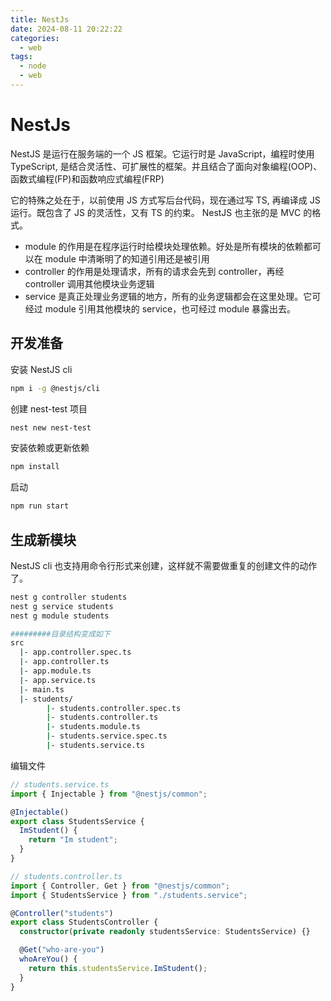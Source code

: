 ```yaml
---
title: NestJs
date: 2024-08-11 20:22:22
categories:
  - web
tags:
  - node
  - web
---
```


# NestJs

NestJS 是运行在服务端的一个 JS 框架。它运行时是 JavaScript，编程时使用 TypeScript, 是结合灵活性、可扩展性的框架。并且结合了面向对象编程(OOP)、函数式编程(FP)和函数响应式编程(FRP)

它的特殊之处在于，以前使用 JS 方式写后台代码，现在通过写 TS, 再编译成 JS 运行。既包含了 JS 的灵活性，又有 TS 的约束。
NestJS 也主张的是 MVC 的格式。

- module 的作用是在程序运行时给模块处理依赖。好处是所有模块的依赖都可以在 module 中清晰明了的知道引用还是被引用
- controller 的作用是处理请求，所有的请求会先到 controller，再经 controller 调用其他模块业务逻辑
- service 是真正处理业务逻辑的地方，所有的业务逻辑都会在这里处理。它可经过 module 引用其他模块的 service，也可经过 module 暴露出去。

## 开发准备

安装 NestJS cli

```bash
npm i -g @nestjs/cli
```

创建 nest-test 项目

```bash
nest new nest-test
```

安装依赖或更新依赖

```bash
npm install
```

启动

```bash
npm run start
```

## 生成新模块

NestJS cli 也支持用命令行形式来创建，这样就不需要做重复的创建文件的动作了。

```bash
nest g controller students
nest g service students
nest g module students

#########目录结构变成如下
src
  |- app.controller.spec.ts
  |- app.controller.ts
  |- app.module.ts
  |- app.service.ts
  |- main.ts
  |- students/
        |- students.controller.spec.ts
        |- students.controller.ts
        |- students.module.ts
        |- students.service.spec.ts
        |- students.service.ts
```

编辑文件

```ts
// students.service.ts
import { Injectable } from "@nestjs/common";

@Injectable()
export class StudentsService {
  ImStudent() {
    return "Im student";
  }
}
```

```ts
// students.controller.ts
import { Controller, Get } from "@nestjs/common";
import { StudentsService } from "./students.service";

@Controller("students")
export class StudentsController {
  constructor(private readonly studentsService: StudentsService) {}

  @Get("who-are-you")
  whoAreYou() {
    return this.studentsService.ImStudent();
  }
}
```
